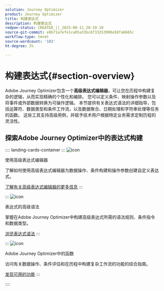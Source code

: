 ```yaml
---
solution: Journey Optimizer
product: Journey Optimizer
title: 构建表达式
description: 构建表达式
redpen-status: CREATED_||_2025-08-11_20-19-10
source-git-commit: e8b71a7efe1ca05a33bc6f33253900a58fa6665c
workflow-type: tm+mt
source-wordcount: '183'
ht-degree: 3%

---
```



# 构建表达式{#section-overview}

Adobe Journey Optimizer包含一个&#x200B;**高级表达式编辑器**，可让您在历程中构建复杂的逻辑，从而实现精确的个性化和编排。 您可以定义条件、映射操作参数以及将事件或外部数据转换为可操作逻辑。 本节提供有关表达式语法的详细指导，包括运算符、数据类型和条件工作流，以及数据聚合、日期处理和字符串处理等任务的函数。 这些工具支持高级用例，并赋予技术用户根据特定业务需求定制历程的灵活性。

## 探索Adobe Journey Optimizer中的表达式构建

:::: landing-cards-container
:::
![icon](https://cdn.experienceleague.adobe.com/icons/screwdriver-wrench.svg?lang=zh-Hans)

使用高级表达式编辑器

了解如何使用高级表达式编辑器为数据操作、条件构建和操作参数创建自定义表达式。

[了解有关高级表达式编辑器的更多信息](../using/building-journeys/expression/expressionadvanced.md)
:::

:::
![icon](https://cdn.experienceleague.adobe.com/icons/code-branch.svg?lang=zh-Hans)

表达式的高级语法

掌握在Adobe Journey Optimizer中构建高级表达式所需的语法规则、条件指令和数据类型。

[浏览表达式语法](syntax-landing-page.md)
:::

:::
![icon](https://cdn.experienceleague.adobe.com/icons/puzzle-piece.svg?lang=zh-Hans)

Adobe Journey Optimizer中的函数

访问有关数据操作、条件评估和在历程中构建复杂工作流的功能的综合指南。

[发现可用的功能](main-functions-journey-landing-page.md)
:::

::::
